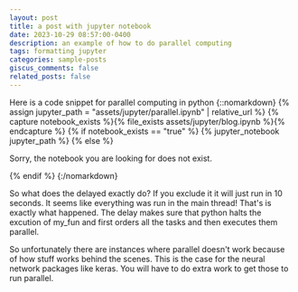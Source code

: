 ```yaml
---
layout: post
title: a post with jupyter notebook
date: 2023-10-29 08:57:00-0400
description: an example of how to do parallel computing
tags: formatting jupyter
categories: sample-posts
giscus_comments: false
related_posts: false
---
```


Here is a code snippet for parallel computing in python
{::nomarkdown}
{% assign jupyter_path = "assets/jupyter/parallel.ipynb" | relative_url %}
{% capture notebook_exists %}{% file_exists assets/jupyter/blog.ipynb %}{% endcapture %}
{% if notebook_exists == "true" %}
    {% jupyter_notebook jupyter_path %}
{% else %}
    <p>Sorry, the notebook you are looking for does not exist.</p>
{% endif %}
{:/nomarkdown}


So what does the delayed exactly do? If you exclude it it will just run in 10 seconds. It seems like everything was run in the main thread! That's is exactly what happened. The delay makes sure that python halts the excution of my_fun and first orders all the tasks and then executes them parallel.

So unfortunately there are instances where parallel doesn't work because of how stuff works behind the scenes. This is the case for the neural network packages like keras. You will have to do extra work to get those to run parallel.